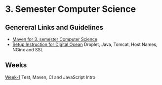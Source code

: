 # 3. Semester Computer Science

## Genereral Links and Guidelines
- [Maven for 3. semester Computer Science](https://docs.google.com/document/d/1WhUccsbU7SzomqSKau30BcmfsvjBMCNDsWGohFFmyRI/edit?usp=sharing)
- [Setup Instruction for Digital Ocean](https://docs.google.com/document/d/1pP1eLz1r-gxPhzzZcEyhQMKIiv_kxFkQKZu_XC8IjFg/edit?usp=sharing) Droplet, Java, Tomcat, Host Names, NGinx and SSL

## Weeks
[Week-1](https://github.com/cphdat3sem2019spring/Week-01) Test, Maven, CI and JavaScript Intro


